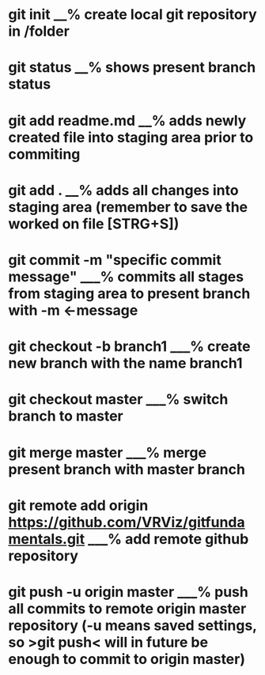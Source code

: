 # git init   __% create local git repository in /folder
# git status __% shows present branch status
# git add readme.md  __% adds newly created file into staging area prior to commiting
# git add .   __% adds all changes into staging area  (remember to save the worked on file [STRG+S])
# git commit -m "specific commit message"   ___% commits all stages from staging area to present branch with -m <-message
# git checkout -b branch1   ___% create new branch with the name branch1
# git checkout master   ___% switch branch to master
# git merge master   ___% merge present branch with master branch
# git remote add origin https://github.com/VRViz/gitfundamentals.git   ___% add remote github repository
# git push -u origin master   ___% push all commits to remote origin master repository  (-u means saved settings, so >git push< will in future be enough to commit to origin master)